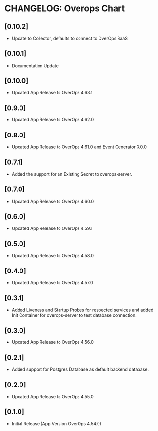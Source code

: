 # CHANGELOG: Overops Chart

## [0.10.2]
- Update to Collector, defaults to connect to OverOps SaaS

## [0.10.1]
- Documentation Update

## [0.10.0]
- Updated App Release to OverOps 4.63.1

## [0.9.0]
- Updated App Release to OverOps 4.62.0

## [0.8.0]
- Updated App Release to OverOps 4.61.0 and Event Generator 3.0.0

## [0.7.1]
- Added the support for an Existing Secret to overops-server.

## [0.7.0]
- Updated App Release to OverOps 4.60.0

## [0.6.0]
- Updated App Release to OverOps 4.59.1

## [0.5.0]
- Updated App Release to OverOps 4.58.0

## [0.4.0]
- Updated App Release to OverOps 4.57.0

## [0.3.1]
- Added Liveness and Startup Probes for respected services and added Init Container for overops-server to test database connection.

## [0.3.0]
- Updated App Release to OverOps 4.56.0

## [0.2.1]
- Added support for Postgres Database as default backend database.

## [0.2.0]
- Updated App Release to OverOps 4.55.0

## [0.1.0]
- Initial Release (App Version OverOps 4.54.0)
